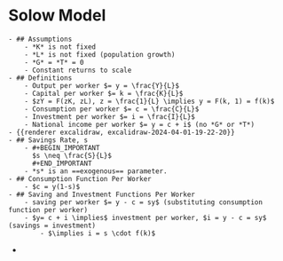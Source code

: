 # Solow Model
	- ## Assumptions
		- *K* is not fixed
		- *L* is not fixed (population growth)
		- *G* = *T* = 0
		- Constant returns to scale
	- ## Definitions
		- Output per worker $= y = \frac{Y}{L}$
		- Capital per worker $= k = \frac{K}{L}$
		- $zY = F(zK, zL), z = \frac{1}{L} \implies y = F(k, 1) = f(k)$
		- Consumption per worker $= c = \frac{C}{L}$
		- Investment per worker $= i = \frac{I}{L}$
		- National income per worker $= y = c + i$ (no *G* or *T*)
	- {{renderer excalidraw, excalidraw-2024-04-01-19-22-20}}
	- ## Savings Rate, s
		- #+BEGIN_IMPORTANT
		  $s \neq \frac{S}{L}$
		  #+END_IMPORTANT
		- *s* is an ==exogenous== parameter.
	- ## Consumption Function Per Worker
		- $c = y(1-s)$
	- ## Saving and Investment Functions Per Worker
		- saving per worker $= y - c = sy$ (substituting consumption function per worker)
		- $y= c + i \implies$ investment per worker, $i = y - c = sy$ (savings = investment)
			- $\implies i = s \cdot f(k)$
-